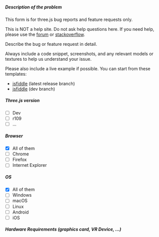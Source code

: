 ##### Description of the problem

This form is for three.js bug reports and feature requests only.

This is NOT a help site. Do not ask help questions here.
If you need help, please use the [forum](https://discourse.threejs.org/) or [stackoverflow](http://stackoverflow.com/questions/tagged/three.js).

Describe the bug or feature request in detail.

Always include a code snippet, screenshots, and any relevant models or textures to help us understand your issue.

Please also include a live example if possible. You can start from these templates:

* [jsfiddle](https://jsfiddle.net/hyok6tvj/) (latest release branch)
* [jsfiddle](https://jsfiddle.net/c5m1kazu/) (dev branch)

##### Three.js version

- [ ] Dev
- [ ] r109
- [ ] ...

##### Browser

- [x] All of them
- [ ] Chrome
- [ ] Firefox
- [ ] Internet Explorer

##### OS

- [x] All of them
- [ ] Windows
- [ ] macOS
- [ ] Linux
- [ ] Android
- [ ] iOS

##### Hardware Requirements (graphics card, VR Device, ...)
